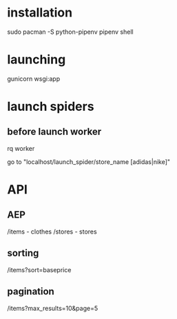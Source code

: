 # installation
sudo pacman -S python-pipenv
pipenv shell

# launching
gunicorn wsgi:app

# launch spiders
## before launch worker
rq worker

go to "localhost/launch_spider/store_name [adidas|nike]"


# API

## AEP
/items - clothes
/stores - stores

## sorting
/items?sort=baseprice

## pagination
/items?max_results=10&page=5
